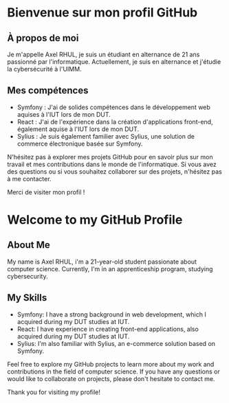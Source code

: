 # Bienvenue sur mon profil GitHub

## À propos de moi

Je m'appelle Axel RHUL, je suis un étudiant en alternance de 21 ans passionné par l'informatique. Actuellement, je suis en alternance et j'étudie la cybersécurité à l'UIMM.

## Mes compétences

- Symfony : J'ai de solides compétences dans le développement web aquises à l'IUT lors de mon DUT.
- React : J'ai de l'expérience dans la création d'applications front-end, également aquise à l'IUT lors de mon DUT.
- Sylius : Je suis également familier avec Sylius, une solution de commerce électronique basée sur Symfony.

N'hésitez pas à explorer mes projets GitHub pour en savoir plus sur mon travail et mes contributions dans le monde de l'informatique. Si vous avez des questions ou si vous souhaitez collaborer sur des projets, n'hésitez pas à me contacter.

Merci de visiter mon profil !

# Welcome to my GitHub Profile

## About Me

My name is Axel RHUL, i'm a 21-year-old student passionate about computer science. Currently, I'm in an apprenticeship program, studying cybersecurity.

## My Skills

- Symfony: I have a strong background in web development, which I acquired during my DUT studies at IUT.
- React: I have experience in creating front-end applications, also acquired during my DUT studies at IUT.
- Sylius: I'm also familiar with Sylius, an e-commerce solution based on Symfony.

Feel free to explore my GitHub projects to learn more about my work and contributions in the field of computer science. If you have any questions or would like to collaborate on projects, please don't hesitate to contact me.

Thank you for visiting my profile!
